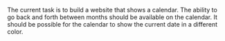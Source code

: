 The current task is to build a website that shows a calendar. 
The ability to go back and forth between months should be available on the calendar. 
It should be possible for the calendar to show the current date in a different color.
